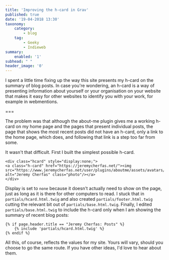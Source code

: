 ```yaml
---
title: 'Improving the h-card in Grav'
published: true
date: '19-04-2018 13:30'
taxonomy:
    category:
        - blog
    tag:
        - Geeky
        - Indieweb
summary:
    enabled: '1'
subhead: " "
header_image: '0'
--- 
```


I spent a little time fixing up the way this site presents my h-card on the summary of blog posts. In case you're wondering, an h-card is a way of presenting information about yourself or your organisation on your website that makes it easy for other websites to identify you with your work, for example in webmentions. 

===

The problem was that although the about-me plugin gives me a working h-card on my home page and the pages that present individual posts, the page that shows the most recent posts did not have an h-card, only a link to the home page, which does, and following that link is a step too far from some.

It wasn't that difficult. First I built the simplest possible h-card.

````
<div class="hcard" style="display:none;">
<a class="h-card" href="https://jeremycherfas.net/"><img src="https://www.jeremycherfas.net/user/plugins/aboutme/assets/avatars/zoot.jpg" alt="Jeremy Cherfas" class="photo"/></a>
</div>
````

Display is set to `none` because it doesn't actually need to show on the page, just as long as it is there for other computers to read. I stuck that in `partials/hcard.html.twig` and also created `partials/footer.html.twig` cutting the relevant bit out of `partials/base.html.twig`.  Finally, I edited `partials/base.html.twig` to include the h-card only when I am showing the summary of recent blog posts:

```
{% if page.header.title == "Jeremy Cherfas: Posts" %}
	{% include 'partials/hcard.html.twig' %}
{% endif %}
```

All this, of course, reflects the values for my site. Yours will vary, should you choose to go the same route. If you have other ideas, I'd love to hear about them.
